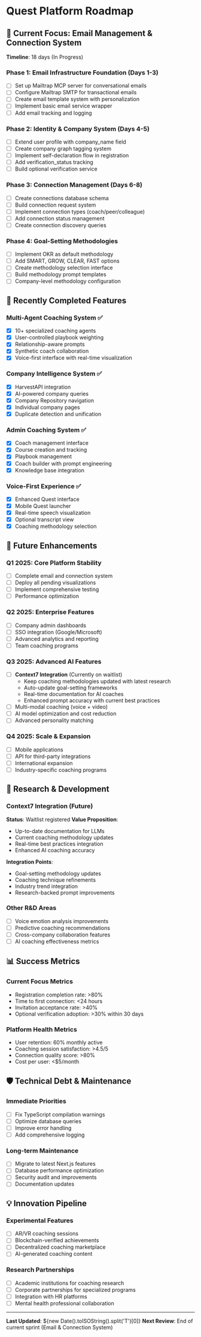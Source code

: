# Quest Platform Roadmap

## 🚀 Current Focus: Email Management & Connection System
**Timeline**: 18 days (In Progress)

### Phase 1: Email Infrastructure Foundation (Days 1-3)
- [ ] Set up Mailtrap MCP server for conversational emails
- [ ] Configure Mailtrap SMTP for transactional emails  
- [ ] Create email template system with personalization
- [ ] Implement basic email service wrapper
- [ ] Add email tracking and logging

### Phase 2: Identity & Company System (Days 4-5)
- [ ] Extend user profile with company_name field
- [ ] Create company graph tagging system
- [ ] Implement self-declaration flow in registration
- [ ] Add verification_status tracking
- [ ] Build optional verification service

### Phase 3: Connection Management (Days 6-8)
- [ ] Create connections database schema
- [ ] Build connection request system
- [ ] Implement connection types (coach/peer/colleague)
- [ ] Add connection status management
- [ ] Create connection discovery queries

### Phase 4: Goal-Setting Methodologies
- [ ] Implement OKR as default methodology
- [ ] Add SMART, GROW, CLEAR, FAST options
- [ ] Create methodology selection interface
- [ ] Build methodology prompt templates
- [ ] Company-level methodology configuration

## 🔄 Recently Completed Features

### Multi-Agent Coaching System ✅
- [x] 10+ specialized coaching agents
- [x] User-controlled playbook weighting
- [x] Relationship-aware prompts
- [x] Synthetic coach collaboration
- [x] Voice-first interface with real-time visualization

### Company Intelligence System ✅
- [x] HarvestAPI integration
- [x] AI-powered company queries
- [x] Company Repository navigation
- [x] Individual company pages
- [x] Duplicate detection and unification

### Admin Coaching System ✅
- [x] Coach management interface
- [x] Course creation and tracking
- [x] Playbook management
- [x] Coach builder with prompt engineering
- [x] Knowledge base integration

### Voice-First Experience ✅
- [x] Enhanced Quest interface
- [x] Mobile Quest launcher
- [x] Real-time speech visualization
- [x] Optional transcript view
- [x] Coaching methodology selection

## 📅 Future Enhancements

### Q1 2025: Core Platform Stability
- [ ] Complete email and connection system
- [ ] Deploy all pending visualizations
- [ ] Implement comprehensive testing
- [ ] Performance optimization

### Q2 2025: Enterprise Features
- [ ] Company admin dashboards
- [ ] SSO integration (Google/Microsoft)
- [ ] Advanced analytics and reporting
- [ ] Team coaching programs

### Q3 2025: Advanced AI Features
- [ ] **Context7 Integration** (Currently on waitlist)
  - Keep coaching methodologies updated with latest research
  - Auto-update goal-setting frameworks
  - Real-time documentation for AI coaches
  - Enhanced prompt accuracy with current best practices
- [ ] Multi-modal coaching (voice + video)
- [ ] AI model optimization and cost reduction
- [ ] Advanced personality matching

### Q4 2025: Scale & Expansion
- [ ] Mobile applications
- [ ] API for third-party integrations
- [ ] International expansion
- [ ] Industry-specific coaching programs

## 🔬 Research & Development

### Context7 Integration (Future)
**Status**: Waitlist registered
**Value Proposition**:
- Up-to-date documentation for LLMs
- Current coaching methodology updates
- Real-time best practices integration
- Enhanced AI coaching accuracy

**Integration Points**:
- Goal-setting methodology updates
- Coaching technique refinements
- Industry trend integration
- Research-backed prompt improvements

### Other R&D Areas
- [ ] Voice emotion analysis improvements
- [ ] Predictive coaching recommendations
- [ ] Cross-company collaboration features
- [ ] AI coaching effectiveness metrics

## 📊 Success Metrics

### Current Focus Metrics
- Registration completion rate: >80%
- Time to first connection: <24 hours
- Invitation acceptance rate: >40%
- Optional verification adoption: >30% within 30 days

### Platform Health Metrics
- User retention: 60% monthly active
- Coaching session satisfaction: >4.5/5
- Connection quality score: >80%
- Cost per user: <$5/month

## 🛡️ Technical Debt & Maintenance

### Immediate Priorities
- [ ] Fix TypeScript compilation warnings
- [ ] Optimize database queries
- [ ] Improve error handling
- [ ] Add comprehensive logging

### Long-term Maintenance
- [ ] Migrate to latest Next.js features
- [ ] Database performance optimization
- [ ] Security audit and improvements
- [ ] Documentation updates

## 💡 Innovation Pipeline

### Experimental Features
- [ ] AR/VR coaching sessions
- [ ] Blockchain-verified achievements
- [ ] Decentralized coaching marketplace
- [ ] AI-generated coaching content

### Research Partnerships
- [ ] Academic institutions for coaching research
- [ ] Corporate partnerships for specialized programs
- [ ] Integration with HR platforms
- [ ] Mental health professional collaboration

---

**Last Updated**: ${new Date().toISOString().split('T')[0]}
**Next Review**: End of current sprint (Email & Connection System)
